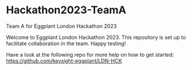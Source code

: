 # Hackathon2023-TeamA
Team A for Eggplant London Hackathon 2023

Welcome to Eggplant London Hackathon 2023.
This repository is set up to facilitate collaboration in the team.
Happy testing!

Have a look at the following repo for more help on how to get started:
https://github.com/keysight-eggplant/LDN-HCK